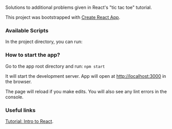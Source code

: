 Solutions to additional problems given in React's "tic tac toe" tutorial.

This project was bootstrapped with [Create React App](https://github.com/facebook/create-react-app).

### Available Scripts

In the project directory, you can run:

### How to start the app?

Go to the app root directory and run: `npm start`

It will start the development server. App will open at [http://localhost:3000](http://localhost:3000) in the browser.

The page will reload if you make edits. You will also see any lint errors in the console.

### Useful links

[Tutorial: Intro to React](https://reactjs.org/tutorial/tutorial.html).
